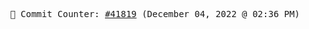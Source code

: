 <p align="center">
    <samp>
        📮 Commit Counter: <a href="https://github.com/Javascript-void0/Javascript-void0/commits/main">#41819</a> (December 04, 2022 @ 02:36 PM)
    </samp>
</p>